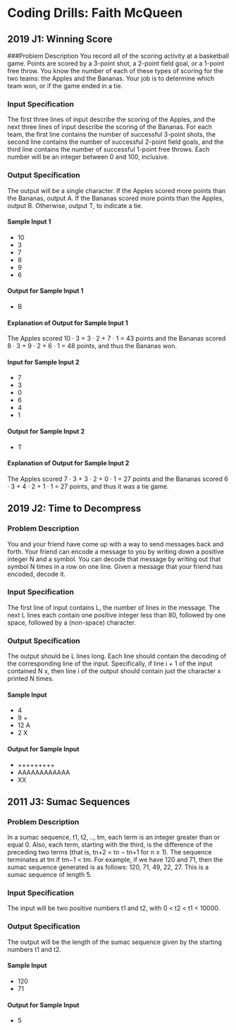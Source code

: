 # Coding Drills: Faith McQueen
## 2019 J1: Winning Score
###Problem Description
You record all of the scoring activity at a basketball game. Points are scored by a 3-point shot, a
2-point field goal, or a 1-point free throw.
You know the number of each of these types of scoring for the two teams: the Apples and the
Bananas. Your job is to determine which team won, or if the game ended in a tie.
### Input Specification
The first three lines of input describe the scoring of the Apples, and the next three lines of input
describe the scoring of the Bananas. For each team, the first line contains the number of successful
3-point shots, the second line contains the number of successful 2-point field goals, and the third
line contains the number of successful 1-point free throws. Each number will be an integer between
0 and 100, inclusive.
### Output Specification
The output will be a single character. If the Apples scored more points than the Bananas, output
A. If the Bananas scored more points than the Apples, output B. Otherwise, output T, to indicate a
tie.
#### Sample Input 1
- 10
- 3
- 7
- 8
- 9
- 6
#### Output for Sample Input 1
- B
#### Explanation of Output for Sample Input 1
The Apples scored 10 · 3 + 3 · 2 + 7 · 1 = 43 points and the Bananas scored 8 · 3 + 9 · 2 + 6 · 1 = 48
points, and thus the Bananas won.
#### Input for Sample Input 2
- 7
- 3
- 0
- 6
- 4
- 1
#### Output for Sample Input 2
- T
#### Explanation of Output for Sample Input 2
The Apples scored 7 · 3 + 3 · 2 + 0 · 1 = 27 points and the Bananas scored 6 · 3 + 4 · 2 + 1 · 1 = 27
points, and thus it was a tie game.

## 2019 J2: Time to Decompress
### Problem Description
You and your friend have come up with a way to send messages back and forth.
Your friend can encode a message to you by writing down a positive integer N and a symbol. You
can decode that message by writing out that symbol N times in a row on one line.
Given a message that your friend has encoded, decode it.
### Input Specification
The first line of input contains L, the number of lines in the message.
The next L lines each contain one positive integer less than 80, followed by one space, followed
by a (non-space) character.
### Output Specification
The output should be L lines long. Each line should contain the decoding of the corresponding
line of the input. Specifically, if line i + 1 of the input contained N x, then line i of the output
should contain just the character x printed N times.
#### Sample Input
- 4
- 9 +
- 12 A
- 2 X
#### Output for Sample Input
- +++++++++
- AAAAAAAAAAAA
- XX

## 2011 J3: Sumac Sequences
### Problem Description
In a sumac sequence, t1, t2, .., tm, each term is an integer greater than or equal 0. Also, each term,
starting with the third, is the difference of the preceding two terms (that is, tn+2 = tn − tn+1 for
n ≥ 1). The sequence terminates at tm if tm−1 < tm.
For example, if we have 120 and 71, then the sumac sequence generated is as follows:
120, 71, 49, 22, 27.
This is a sumac sequence of length 5.
### Input Specification
The input will be two positive numbers t1 and t2, with 0 < t2 < t1 < 10000.
### Output Specification
The output will be the length of the sumac sequence given by the starting numbers t1 and t2.
#### Sample Input
- 120
- 71
#### Output for Sample Input
- 5


